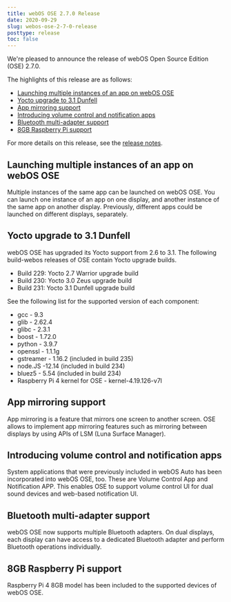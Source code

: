 ```yaml
---
title: webOS OSE 2.7.0 Release
date: 2020-09-29
slug: webos-ose-2-7-0-release
posttype: release
toc: false
---
```


We're pleased to announce the release of webOS Open Source Edition (OSE) 2.7.0.

The highlights of this release are as follows:

  - [Launching multiple instances of an app on webOS OSE](#launching-multiple-instances-of-an-app-on-webos-ose)
  - [Yocto upgrade to 3.1 Dunfell](#yocto-upgrade-to-3-1-dunfell)
  - [App mirroring support](#app-mirroring-support)
  - [Introducing volume control and notification apps](#introducing-volume-control-and-notification-apps)
  - [Bluetooth multi-adapter support](#bluetooth-multi-adapter-support)
  - [8GB Raspberry Pi support](#8gb-raspberry-pi-support)

For more details on this release, see the [release notes](/about/release-notes/webos-ose-2-7-0-release-notes).

## Launching multiple instances of an app on webOS OSE
Multiple instances of the same app can be launched on webOS OSE. You can launch one instance of an app on one display, and another instance of the same app on another display. Previously, different apps could be launched on different displays, separately. 

## Yocto upgrade to 3.1 Dunfell
webOS OSE has upgraded its Yocto support from 2.6 to 3.1. The following build-webos releases of OSE contain Yocto upgrade builds.

  - Build 229: Yocto 2.7 Warrior upgrade build
  - Build 230: Yocto 3.0 Zeus upgrade build
  - Build 231: Yocto 3.1 Dunfell upgrade build

See the following list for the supported version of each component:

  - gcc - 9.3
  - glib - 2.62.4
  - glibc - 2.3.1
  - boost - 1.72.0
  - python - 3.9.7
  - openssl - 1.1.1g
  - gstreamer - 1.16.2 (included in build 235)
  - node.JS -12.14 (included in build 234)
  - bluez5 - 5.54 (included in build 234)
  - Raspberry Pi 4 kernel for OSE - kernel-4.19.126-v7l

## App mirroring support
App mirroring is a feature that mirrors one screen to another screen. OSE allows to implement app mirroring features such as mirroring between displays by using APIs of LSM (Luna Surface Manager).

## Introducing volume control and notification apps
System applications that were previously included in webOS Auto has been incorporated into webOS OSE, too. These are Volume Control App and Notification APP. This enables OSE to support volume control UI for dual sound devices and web-based notification UI.

## Bluetooth multi-adapter support
webOS OSE now supports multiple Bluetooth adapters. On dual displays, each display can have access to a dedicated Bluetooth adapter and perform Bluetooth operations individually.

## 8GB Raspberry Pi support
Raspberry Pi 4 8GB model has been included to the supported devices of webOS OSE.
